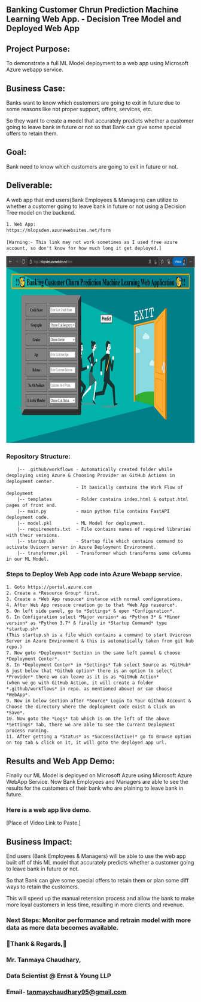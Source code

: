 
## Banking Customer Chrun Prediction Machine Learning Web App. - Decision Tree Model and Deployed Web App

## Project Purpose: 
To demonstrate a full ML Model deployment to a web app using Microsoft Azure webapp service.

## Business Case: 
Banks want to know which customers are going to exit in future due to some reasons like not proper support, offers, services, etc.

So they want to create a model that accurately predicts whether a customer going to leave bank in future or not so that Bank can give some special offers to retain them.

## Goal: 
Bank need to know which customers are going to exit in future or not. 

## Deliverable: 
A web app that end users(Bank Employees & Managers) can utilize to whether a customer going to leave bank in future or not using a Decision Tree model on the backend.

    1. Web App: 
    https://mlopsdem.azurewebsites.net/form
    
    [Warning:- This link may not work sometimes as I used free azure account, so don't know for how much long it get deployed.]
  <img src="Web_App_Snaps/Web_App_Front_Page.png" width="850" height="500">

### Repository Structure:
~~~~~~~
    |-- .github/workflows - Automatically created folder while deoploying using Azure & Choosing Provider as GitHub Actions in deployment center.
                          - It basically contains the Work Flow of deployment 
    |-- templates         - Folder contains index.html & output.html pages of front end. 
    |-- main.py           - main python file contains FastAPI deployment code.
    |-- model.pkl         - ML Model for deployment.
    |-- requirements.txt  - File contains names of required libraries with their versions.
    |-- startup.sh        - Startup file which contains command to activate Uvicorn server in Azure Deployment Environment.
    |-- transformer.pkl   - Transformer which transforms some columns in our ML Model.
~~~~~~~

### Steps to Deploy Web App code into Azure Webapp service.
~~~~~~~
1. Goto https://portal.azure.com
2. Create a *Resource Group* first.
3. Create a *Web App resouce* instance with normal configurations.
4. After Web App resouce creation go to that *Web App resource*.
5. On left side panel, go to *Settings* & open *Configuration*.
6. In Configuration select *Major version* as *Python 3* & *Minor version* as *Python 3.7* & finally in *Startup Command* type *startup.sh* 
(This startup.sh is a file which contains a command to start Uvicrosn Server in Azure Environment & this is automatically taken from git hub repo.)
7. Now goto *Deployment* Section in the same left pannel & choose *Deployment Center*.
8. In *Deployment Center* in *Settings* Tab select Source as *GitHub* & just below that *Github option* there is an option to select *Provider* there we can leave as it is as *GitHub Action*
(when we go with GitHub Action, it will create a folder *.github/workflows* in repo. as mentioned above) or can choose *WebApp*.
9. Now in below section after *Source* Login to Your Github Account & Choose the directory where the deployment code exist & Click on *Save*. 
10. Now goto the *Logs* tab which is on the left of the above *Settings* Tab, there we are able to see the Current Deployment process running.
11. After getting a *Status* as *Success(Active)* go to Browse option on top tab & click on it, it will goto the deployed app url.
~~~~~~~


## Results and Web App Demo: 
Finally our ML Model is deployed on Microsoft Azure using Microsoft Azure WebApp Service.
Now Bank Employees and Managers are able to see the results for the customers of their bank who are plaining to leave bank in future.

### Here is a web app live demo.
[Place of Video Link to Paste.]


## Business Impact: 

End users (Bank Employees & Managers) will be able to use the web app built off of this ML model that accurately predicts whether a customer going to leave bank in future or not. 

So that Bank can give some special offers to retain them or plan some diff ways to retain the customers.

This will speed up the manual retension process and allow the bank to make more loyal customers in less time, resulting in more clients and revenue. 


### Next Steps: Monitor performance and retrain model with more data as more data becomes available.

### **🥳Thank & Regards,🥳**
### **Mr. Tanmaya Chaudhary,**
### **Data Scientist @ Ernst & Young LLP**
### **Email- tanmaychaudhary95@gmail.com**